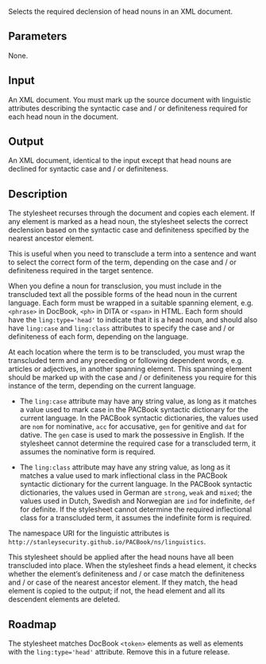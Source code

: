 Selects the required declension of head nouns in an XML document.

## Parameters

None.

## Input

An XML document. You must mark up the source document with linguistic attributes describing the syntactic case and / or definiteness required for each head noun in the document.

## Output

An XML document, identical to the input except that head nouns are declined for syntactic case and / or definiteness. 

## Description

The stylesheet recurses through the document and copies each element. If any element is marked as a head noun, the  stylesheet selects the correct declension based on the syntactic case and definiteness specified by the nearest ancestor element.

This is useful when you need to transclude a term into a sentence and want to select the correct form of the term, depending on the case and / or definiteness required in the target sentence.

When you define a noun for transclusion, you must include in the transcluded text all the possible forms of the head noun in the current language. Each form must be wrapped in a suitable spanning element, e.g. `<phrase>` in DocBook, `<ph>` in DITA or `<span>` in HTML. Each form should have the `ling:type='head'` to indicate that it is a head noun, and should also have `ling:case` and `ling:class` attributes to specify the case and / or definiteness of each form, depending on the language.

At each location where the term is to be transcluded, you must wrap the transcluded term and any preceding or following dependent words, e.g. articles or adjectives, in another spanning element. This spanning element should be marked up with the case and / or definiteness you require for this instance of the term, depending on the current language.

* The `ling:case` attribute may have any string value, as long as it matches a value used to mark case in the PACBook syntactic dictionary for the current language. In the PACBook syntactic dictionaries, the values used are `nom` for nominative, `acc` for accusative, `gen` for genitive and `dat` for dative. The `gen` case is used to mark the possessive in English. If the stylesheet cannot determine the required case for a transcluded term, it assumes the nominative form is required.

* The `ling:class` attribute may have any string value, as long as it matches a value used to mark inflectional class in the PACBook syntactic dictionary for the current language. In the PACBook syntactic dictionaries, the values used in German are `strong`, `weak` and `mixed`; the values used in Dutch, Swedish and Norwegian  are `ind` for indefinite, `def` for definite. If the stylesheet cannot determine the required inflectional class for a transcluded term, it assumes the indefinite form is required.

The namespace URI for the linguistic attributes is `http://stanleysecurity.github.io/PACBook/ns/linguistics`.

This stylesheet should be applied after the head nouns have all been transcluded into place. When the stylesheet finds a head element, it checks whether the element’s definiteness and / or case match the definiteness and / or case of the nearest ancestor element. If they match, the head element is copied to the output; if not, the head element and all its descendent elements are deleted.

## Roadmap

The stylesheet matches DocBook `<token>` elements as well as elements with the `ling:type='head'` attribute. Remove this in a future release.